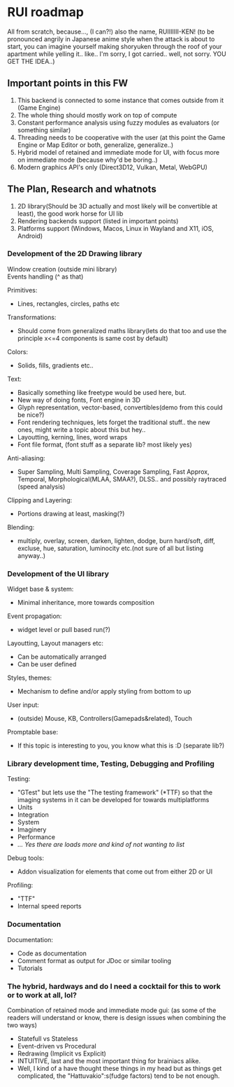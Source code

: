 # RUI roadmap
All from scratch, because..., (I can?!) also the name, RUIIIIIII-KEN! (to be pronounced angrily in Japanese anime style when the attack is about to start, you can imagine yourself making shoryuken through the roof of your apartment while yelling it.. like.. I'm sorry, I got carried.. well, not sorry. YOU GET THE IDEA..)  

## Important points in this FW
1. This backend is connected to some instance that comes outside from it (Game Engine)  
2. The whole thing should mostly work on top of compute  
3. Constant performance analysis using fuzzy modules as evaluators (or something similar)  
4. Threading needs to be cooperative with the user (at this point the Game Engine or Map Editor or both, generalize, generalize..)  
5. Hybrid model of retained and immediate mode for UI, with focus more on immediate mode (because why'd be boring..)  
6. Modern graphics API's only (Direct3D12, Vulkan, Metal, WebGPU)  

## The Plan, Research and whatnots
1. 2D library(Should be 3D actually and most likely will be convertible at least), the good work horse for UI lib  
2. Rendering backends support (listed in important points)  
3. Platforms support  (Windows, Macos, Linux in Wayland and X11, iOS, Android)  

### Development of the 2D Drawing library
Window creation  (outside mini library)  
Events handling  (^ as that)

Primitives:  
- Lines, rectangles, circles, paths etc  

Transformations:
- Should come from generalized maths library(lets do that too and use the principle x<=4 components is same cost by default)  

Colors:
- Solids, fills, gradients etc..

Text:
- Basically something like freetype would be used here, but.  
- New way of doing fonts, Font engine in 3D  
- Glyph representation, vector-based, convertibles(demo from this could be nice?)  
- Font rendering techniques, lets forget the traditional stuff.. the new ones, might write a topic about this but hey..    
- Layoutting, kerning, lines, word wraps
- Font file format, (font stuff as a separate lib? most likely yes)  

Anti-aliasing:
- Super Sampling, Multi Sampling, Coverage Sampling, Fast Approx, Temporal, Morphological(MLAA, SMAA?), DLSS.. and possibly raytraced (speed analysis)  

Clipping and Layering:
- Portions drawing at least, masking(?)  

Blending:
- multiply, overlay, screen, darken, lighten, dodge, burn hard/soft, diff, excluse, hue, saturation, luminocity etc.(not sure of all but listing anyway..)  

### Development of the UI library
Widget base & system:
- Minimal inheritance, more towards composition  

Event propagation:
- widget level or pull based run(?)

Layoutting, Layout managers etc:
- Can be automatically arranged
- Can be user defined

Styles, themes:
- Mechanism to define and/or apply styling from bottom to up

User input:
- (outside) Mouse, KB, Controllers(Gamepads&related), Touch

Promptable base:
- If this topic is interesting to you, you know what this is :D (separate lib?) 

### Library development time, Testing, Debugging and Profiling
Testing:
- "GTest" but lets use the "The testing framework" (*TTF) so that the imaging systems in it can be developed for towards multiplatforms  
- Units  
- Integration  
- System  
- Imaginery  
- Performance  
- _... Yes there are loads more and kind of not wanting to list_  

Debug tools:
- Addon visualization for elements that come out from either 2D or UI  

Profiling:
- "TTF"  
- Internal speed reports  

### Documentation
Documentation:
- Code as documentation  
- Comment format as output for JDoc or similar tooling  
- Tutorials  

### The hybrid, hardways and do I need a cocktail for this to work or to work at all, lol?
Combination of retained mode and immediate mode gui:
(as some of the readers will understand or know, there is design issues when combining the two ways)
- Statefull vs Stateless  
- Event-driven vs Procedural  
- Redrawing (Implicit vs Explicit)  
- INTUITIVE, last and the most important thing for brainiacs alike.  
- Well, I kind of a have thought these things in my head but as things get complicated, the "Hattuvakio":s(fudge factors) tend to be not enough.  